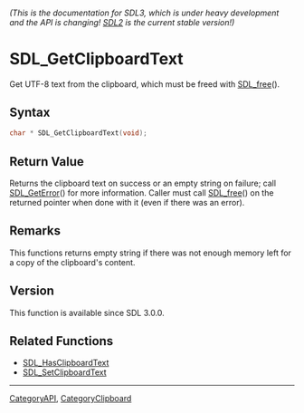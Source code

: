 ###### (This is the documentation for SDL3, which is under heavy development and the API is changing! [SDL2](https://wiki.libsdl.org/SDL2/) is the current stable version!)
# SDL_GetClipboardText

Get UTF-8 text from the clipboard, which must be freed with [SDL_free](SDL_free.md)().

## Syntax

```c
char * SDL_GetClipboardText(void);

```

## Return Value

Returns the clipboard text on success or an empty string on failure; call
[SDL_GetError](SDL_GetError.md)() for more information. Caller must call
[SDL_free](SDL_free.md)() on the returned pointer when done with it (even if
there was an error).

## Remarks

This functions returns empty string if there was not enough memory left for
a copy of the clipboard's content.

## Version

This function is available since SDL 3.0.0.

## Related Functions

* [SDL_HasClipboardText](SDL_HasClipboardText.md)
* [SDL_SetClipboardText](SDL_SetClipboardText.md)

----
[CategoryAPI](CategoryAPI.md), [CategoryClipboard](CategoryClipboard.md)
